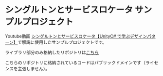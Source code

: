 # シングルトンとサービスロケータ サンプルプロジェクト

Youtube動画 [シングルトンとサービスロケータ【UnityC# で学ぶデザインパターン】](https://www.youtube.com/watch?v=0LC5BgwPKOc)で解説に使用したサンプルプロジェクトです。  

ライブラリ部分のみ格納したリポジトリは[こちら](https://github.com/ina-amagami/unity-csharp-design-patterns)
  
こちらのリポジトリに格納されているコードはパブリックドメインです（ライセンスを主張しません）。
